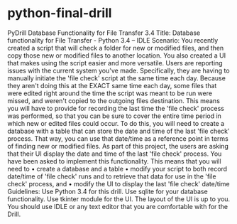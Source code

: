 # python-final-drill
PyDrill Database Functionality for File Transfer 3.4
Title: Database functionality for File Transfer - Python 3.4 – IDLE
Scenario: You recently created a script that will check a folder for new or modified files, and then
copy those new or modified files to another location. You also created a UI that makes using the script
easier and more versatile.
Users are reporting issues with the current system you've made. Specifically, they are having to manually
initiate the 'file check' script at the same time each day. Because they aren't doing this at the EXACT
same time each day, some files that were edited right around the time the script was meant to be run were
missed, and weren't copied to the outgoing files destination.
This means you will have to provide for recording the last time the 'file check' process was performed,
so that you can be sure to cover the entire time period in which new or edited files could occur.
To do this, you will need to create a database with a table that can store the date and time of the last 'file
check' process. That way, you can use that date/time as a reference point in terms of finding new or
modified files.
As part of this project, the users are asking that their UI display the date and time of the last 'file check'
process.
You have been asked to implement this functionality. This means that you will need to
• create a database and a table
• modify your script to both record date/time of 'file check' runs and to retrieve that data for use in
the 'file check' process, and
• modify the UI to display the last 'file check' date/time
Guidelines:
Use Python 3.4 for this drill.
Use sqlite for your database functionality.
Use tkinter module for the UI.
The layout of the UI is up to you.
You should use IDLE or any text editor that you are comfortable with for the Drill.
